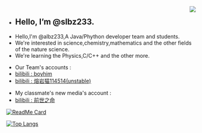 <img align="right" src="https://github-readme-stats.vercel.app/api?username=slbz233&show_icons=true&theme=graywhite&count_private=true" /> 

- ## Hello, I’m @slbz233.
- Hello,I'm @albz233,A Java/Phython developer team and students.
- We're interested in science,chemistry,mathematics and the other fields of the nature science.
- We're learning the Physics,C/C++ and the other more.
<!--- 
- I'm looking forward to with you! 
--->
<!---
- My accounts :
--->
- Our Team's accounts :
- [bilibili : boyhim](https://b23.tv/JI2UIqZ)
- [bilibili : 熔岩猫114514(unstable)](https://space.bilibili.com/3494366672849199?spm_id_from=333.337.0.0)
<!--- 千万不要关注我同学们的账号!千万千万不要关注!呃呃呃呃呃呃呃呃呃呃~ --->
- My classmate's new media's account :
- [bilibili : 前世之命](https://b23.tv/JcoSNEA)
<!--- 反正我写这里他们也看不着,我就写多点吧awa~ --->

[![ReadMe Card](https://github-readme-stats.vercel.app/api/pin/?username=Dev-Creeper&repo=BungeePlugin=graywhite)](https://github.com/Dev-Creeper/BungeePlugin)
<!--- [![ReadMe Card](https://github-readme-stats.vercel.app/api/pin/?username=xdi8&repo=Xdi8aho-Editcount&theme=graywhite)](https://github.com/xdi8/Xdi8aho-Editcount)
[![ReadMe Card](https://github-readme-stats.vercel.app/api/pin/?username=QWERTY770&repo=Xdi8TerraGenesis&theme=graywhite)](https://github.com/QWERTY770/Xdi8TerraGenesis) --->

<!--- - Team members:
- Dev-Creeper --->
[![Top Langs](https://github-readme-stats.vercel.app/api/top-langs/?username=Dev-Creeper&layout=compact)](https://github.com/Dev-Creeper) 
<!--- - slbz233 --->
<!--- [![Top Langs](https://github-readme-stats.vercal.app/api/top-langs/?username=slbz233&layout=compact)](https://github.com/slbz233) --->
<!---
slbz233/slbz233 is a ✨ special ✨ repository because its `README.md` (this file) appears on your GitHub profile.
You can click the Preview link to take a look at your changes.
--->
